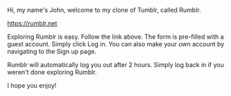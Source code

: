 Hi, my name's John, welcome to my clone of Tumblr, called Rumblr.

https://rumblr.net

Exploring Rumblr is easy. Follow the link above. The form is pre-filled
with a guest account. Simply click Log in. You can also make your own account
by navigating to the Sign up page.

Rumblr will automatically log you out after 2 hours. Simply log back in if you weren't
done exploring Rumblr.

I hope you enjoy!











